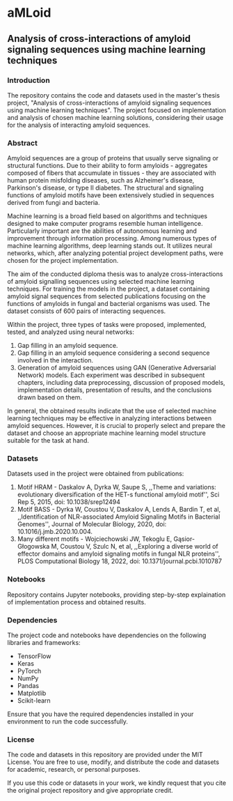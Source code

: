 # aMLoid
## Analysis of cross-interactions of amyloid signaling sequences using machine learning techniques

### Introduction
The repository contains the code and datasets used in the master's thesis project, "Analysis of cross-interactions of amyloid signaling sequences using machine learning techniques". The project focused on implementation and analysis of chosen machine learning solutions, considering their usage for the analysis of interacting amyloid sequences.

### Abstract
Amyloid sequences are a group of proteins that usually serve signaling or structural functions. Due to their ability to form amyloids - aggregates composed of fibers that accumulate in tissues - they are associated with human protein misfolding diseases, such as Alzheimer's disease, Parkinson's disease, or type II diabetes. The structural and signaling functions of amyloid motifs have been extensively studied in sequences derived from fungi and bacteria.

Machine learning is a broad field based on algorithms and techniques designed to make computer programs resemble human intelligence. Particularly important are the abilities of autonomous learning and improvement through information processing. Among numerous types of machine learning algorithms, deep learning stands out. It utilizes neural networks, which, after analyzing potential project development paths, were chosen for the project implementation.

The aim of the conducted diploma thesis was to analyze cross-interactions of amyloid signalling sequences using selected machine learning techniques. For training the models in the project, a dataset containing amyloid signal sequences from selected publications focusing on the functions of amyloids in fungal and bacterial organisms was used. The dataset consists of 600 pairs of interacting sequences.

Within the project, three types of tasks were proposed, implemented, tested, and analyzed using neural networks:
1. Gap filling in an amyloid sequence.
2. Gap filling in an amyloid sequence considering a second sequence involved in the interaction.
3. Generation of amyloid sequences using GAN (Generative Adversarial Network) models.
Each experiment was described in subsequent chapters, including data preprocessing, discussion of proposed models, implementation details, presentation of results, and the conclusions drawn based on them.

In general, the obtained results indicate that the use of selected machine learning techniques may be effective in analyzing interactions between amyloid sequences. However, it is crucial to properly select and prepare the dataset and choose an appropriate machine learning model structure suitable for the task at hand.

### Datasets
Datasets used in the project were obtained from publications:
1. Motif HRAM - Daskalov A, Dyrka W, Saupe S, ,,Theme and variations: evolutionary diversification of the HET-s functional amyloid motif'', Sci Rep 5, 2015, doi: 10.1038/srep12494
2. Motif BASS - Dyrka W, Coustou V, Daskalov A, Lends A, Bardin T, et al, ,,Identification of NLR-associated Amyloid Signaling Motifs in Bacterial Genomes'', Journal of Molecular Biology, 2020, doi: 10.1016/j.jmb.2020.10.004.
3. Many different motifs - Wojciechowski JW, Tekoglu E, Gąsior-Głogowska M, Coustou V, Szulc N, et al, ,,Exploring a diverse world of effector domains and amyloid signaling motifs in fungal NLR proteins'', PLOS Computational Biology 18, 2022, doi: 10.1371/journal.pcbi.1010787

### Notebooks
Repository contains Jupyter notebooks, providing step-by-step explaination of implementation process and obtained results.

### Dependencies
The project code and notebooks have dependencies on the following libraries and frameworks:
* TensorFlow
* Keras
* PyTorch
* NumPy
* Pandas
* Matplotlib
* Scikit-learn

Ensure that you have the required dependencies installed in your environment to run the code successfully.

### License
The code and datasets in this repository are provided under the MIT License. You are free to use, modify, and distribute the code and datasets for academic, research, or personal purposes.

If you use this code or datasets in your work, we kindly request that you cite the original project repository and give appropriate credit.
